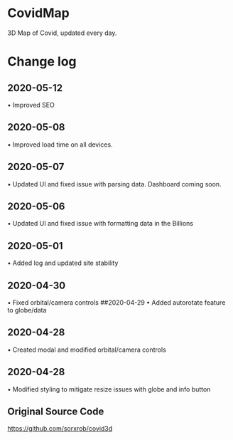 # CovidMap
3D Map of Covid, updated every day.

# Change log
## 2020-05-12
• Improved SEO
## 2020-05-08
• Improved load time on all devices.
## 2020-05-07
• Updated UI and fixed issue with parsing data. Dashboard coming soon.
## 2020-05-06
• Updated UI and fixed issue with formatting data in the Billions
## 2020-05-01
• Added log and updated site stability
## 2020-04-30
• Fixed orbital/camera controls
##2020-04-29
• Added autorotate feature to globe/data
## 2020-04-28
• Created modal and modified orbital/camera controls
## 2020-04-28
• Modified styling to mitigate resize issues with globe and info button

## Original Source Code
https://github.com/sorxrob/covid3d

